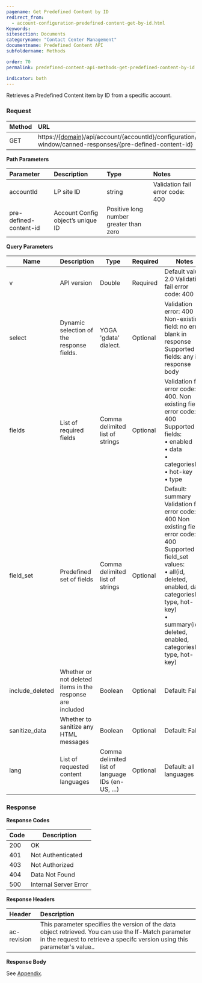 ```yaml
---
pagename: Get Predefined Content by ID
redirect_from:
  - account-configuration-predefined-content-get-by-id.html
Keywords:
sitesection: Documents
categoryname: "Contact Center Management"
documentname: Predefined Content API
subfoldername: Methods

order: 70
permalink: predefined-content-api-methods-get-predefined-content-by-id.html

indicator: both
---
```


Retrieves a Predefined Content item by ID from a specific account.

### Request

 |Method|  URL|
 |:--------|  :---------|
 |GET|  https://[{domain}](/agent-domain-domain-api.html)/api/account/{accountId}/configuration/engagement-window/canned-responses/{pre-defined-content-id} |

**Path Parameters**

 |Parameter|  Description|  Type| Notes|
 |:-----------|  :------------|  :---------------|  :---|
 |accountId|  LP site ID|  string |  Validation fail error code: 400 |
 |pre-defined-content-id|  Account Config object’s unique ID|  Positive long number greater than zero  |

**Query Parameters**

| Name            | Description                                               | Type                                           | Required | Notes                                                                                                                                                                                                                                           |
|-----------------|-----------------------------------------------------------|------------------------------------------------|----------|-------------------------------------------------------------------------------------------------------------------------------------------------------------------------------------------------------------------------------------------------|
| v               | API version                                               | Double                                         | Required | Default value: 2.0 Validation fail error code: 400                                                                                                                                                                                              |
| select          | Dynamic selection of the response fields.                 | YOGA 'gdata' dialect.                          | Optional | Validation error: 400 Non-existing field: no error, blank in response Supported fields: any in response body                                                                                                                                    |
| fields          | List of required fields                                   | Comma delimited list of strings                | Optional | Validation fail error code: 400. Non existing field error code: 400 Supported fields:<br> • enabled<br> • data<br> • categoriesIds <br>• hot-key<br> • type                                                                                                    |
| field_set       | Predefined set of fields                                  | Comma delimited list of strings                | Optional | Default: summary Validation fail error code: 400 Non existing field error code: 400 Supported field_set values: <br>• all(id, deleted, enabled, data, categoriesIds, type, hot-key) <br>• summary(id, deleted, enabled, categoriesIds, type, hot-key) |
| include_deleted | Whether or not deleted items in the response are included | Boolean                                        | Optional | Default: False                                                                                                                                                                                                                                  |
| sanitize_data   | Whether to sanitize any HTML messages                     | Boolean                                        | Optional | Default: False                                                                                                                                                                                                                                  |
| lang            | List of requested content languages                       | Comma delimited list of language IDs (en-US, …) | Optional | Default: all languages                                                                                                                                                                                                                          |

### Response

**Response Codes**

| Code   | Description           |
|--------|-----------------------|
| 200    | OK                    |
| 401    | Not Authenticated     |
| 403    | Not Authorized        |
| 404    | Data Not Found        |
| 500    | Internal Server Error |

**Response Headers**

 |Header | Description |
 |:------- |  :----- |
 |ac-revision | This parameter specifies the version of the data object retrieved. You can use the If-Match parameter in the request to retrieve a specifc version using this parameter's value..  |

**Response Body**

See [Appendix](account-configuration-predefined-content-appendix.html).
